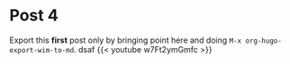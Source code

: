 # Post 4


Export this **first** post only by bringing point here and doing `M-x org-hugo-export-wim-to-md`.
dsaf
{{< youtube w7Ft2ymGmfc >}}


